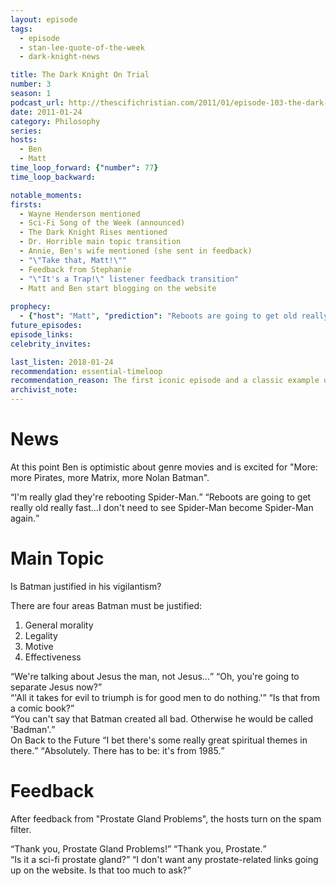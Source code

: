 ```yaml
---
layout: episode
tags:
  - episode
  - stan-lee-quote-of-the-week
  - dark-knight-news 

title: The Dark Knight On Trial
number: 3
season: 1
podcast_url: http://thescifichristian.com/2011/01/episode-103-the-dark-knight-on-trial/
date: 2011-01-24
category: Philosophy
series: 
hosts:
  - Ben
  - Matt
time_loop_forward: {"number": 77}
time_loop_backward: 

notable_moments:
firsts:
  - Wayne Henderson mentioned
  - Sci-Fi Song of the Week (announced)
  - The Dark Knight Rises mentioned
  - Dr. Horrible main topic transition
  - Annie, Ben's wife mentioned (she sent in feedback)
  - "\"Take that, Matt!\""
  - Feedback from Stephanie
  - "\"It's a Trap!\" listener feedback transition"
  - Matt and Ben start blogging on the website
 
prophecy: 
  - {"host": "Matt", "prediction": "Reboots are going to get old really fast.", "veracity": true, "comments": "There will be entire episodes of Ben complaining about reboots."}
future_episodes: 
episode_links: 
celebrity_invites: 

last_listen: 2018-01-24
recommendation: essential-timeloop
recommendation_reason: The first iconic episode and a classic example of the intersection between pop culture and Christianity that the SFC does so well.
archivist_note:
---
```

# News
At this point Ben is optimistic about genre movies and is excited for "More: more Pirates, more Matrix, more Nolan Batman".

<div class="quote">
<q class="ben">I'm really glad they're rebooting Spider-Man.</q>
<q class="matt">Reboots are going to get really old really fast...I don't need to see Spider-Man become Spider-Man again.</q>
</div>



# Main Topic
Is Batman justified in his vigilantism?

There are four areas Batman must be justified:

1. General morality
2. Legality
3. Motive
4. Effectiveness

<div class="quote">
<q class="ben">We're talking about Jesus the man, not Jesus...</q>
<q class="matt">Oh, you're going to separate Jesus now?</q>
</div>

<div class="quote">
<q class="ben">'All it takes for evil to triumph is for good men to do nothing.'</q>
<q class="matt">Is that from a comic book?</q>
</div>

<div class="quote">
<q class="matt">You can't say that Batman created all bad. Otherwise he would be called 'Badman'.</q>
</div>

<div class="quote">
<span class="quote-context">On Back to the Future</span>
<q class="ben">I bet there's some really great spiritual themes in there.</q>
<q class="matt">Absolutely. There has to be: it's from 1985.</q>
</div>



# Feedback
After feedback from "Prostate Gland Problems", the hosts turn on the spam filter.

<div class="quote">
<q class="ben">Thank you, Prostate Gland Problems!</q>
<q class="matt">Thank you, Prostate.</q>
</div>

<div class="quote">
<q class="matt">Is it a sci-fi prostate gland?</q>
<q class="ben">I don't want any prostate-related links going up on the website. Is that too much to ask?</q>
</div>
